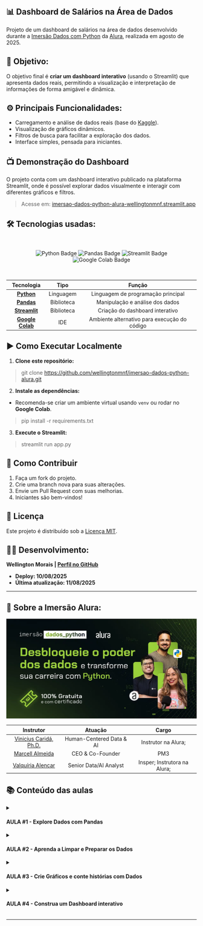 ## 📊 Dashboard de Salários na Área de Dados 

Projeto de um dashboard de salários na área de dados desenvolvido durante a [Imersão Dados com Python](https://cursos.alura.com.br/imersao) da [Alura](https://www.alura.com.br/), realizada em agosto de 2025.

## 🎯 Objetivo: 

O objetivo final é **criar um dashboard interativo** (usando o Streamlit) que apresenta dados reais, permitindo a visualização e interpretação de informações de forma amigável e dinâmica.

## ⚙️ Principais Funcionalidades:

- Carregamento e análise de dados reais (base do [Kaggle](https://www.kaggle.com/)).
- Visualização de gráficos dinâmicos.
- Filtros de busca para facilitar a exploração dos dados.
- Interface simples, pensada para iniciantes.

## 📺 Demonstração do Dashboard

O projeto conta com um dashboard interativo publicado na plataforma Streamlit, onde é possível explorar dados visualmente e interagir com diferentes gráficos e filtros.

> Acesse em: [imersao-dados-python-alura-wellingtonmnf.streamlit.app](https://imersao-dados-python-alura-wellingtonmnf.streamlit.app/)

## 🛠️ Tecnologias usadas: 
<br>

<div id="techs-list" align="center">

![Python Badge](https://img.shields.io/badge/python-3776AB?style=for-the-badge&labelColor=999999&logo=python&logoColor=white)
![Pandas Badge](https://img.shields.io/badge/pandas-150458?style=for-the-badge&labelColor=999999&logo=pandas&logoColor=white) 
![Streamlit Badge](https://img.shields.io/badge/streamlit-FF4B4B?style=for-the-badge&labelColor=999999&logo=streamlit&logoColor=white) 
![Google Colab Badge](https://img.shields.io/badge/google_colab-F9AB00?style=for-the-badge&labelColor=999999&logo=google-colab&logoColor=white)

<br>

|      Tecnologia      |    Tipo    |                     Função                     |
|:--------------------:|:----------:|:----------------------------------------------:|
|    **[Python](https://www.python.org/)**    | Linguagem  |       Linguagem de programação principal       |
|    **[Pandas](https://pandas.pydata.org/)**    | Biblioteca |        Manipulação e análise dos dados         |
|  **[Streamlit](https://streamlit.io/)**   | Biblioteca |        Criação do dashboard interativo         |
| **[Google Colab](https://colab.google/)** |    IDE     |  Ambiente alternativo para execução do código  |

</div>

## ▶️ Como Executar Localmente

1. **Clone este repositório:**
> git clone https://github.com/wellingtonmnf/imersao-dados-python-alura.git

2. **Instale as dependências:**
    
* Recomenda-se criar um ambiente virtual usando `venv` ou rodar no **Google Colab**.
> pip install -r requirements.txt

3. **Execute o Streamlit:**
> streamlit run app.py

## 🤝 Como Contribuir

1. Faça um fork do projeto.
2. Crie uma branch nova para suas alterações.
3. Envie um Pull Request com suas melhorias.
4. Iniciantes são bem-vindos!

## 📄 Licença

Este projeto é distribuído sob a [Licença MIT](LICENSE).

## 🧑‍💻 Desenvolvimento: 

**Wellington Morais | [Perfil no GitHub](https://github.com/wellingtonmnf)**

* **Deploy: 10/08/2025**
* **Última atualização: 11/08/2025**

---

## 🤿 Sobre a Imersão Alura:

<div id="topo" align="center">

![Topo README.md](images/imersao-alura.png)

|                                Instrutor                                |         Atuação          |             Cargo              |
|:-----------------------------------------------------------------------:|:------------------------:|:------------------------------:|
|  [Vinicius Caridá, Ph.D.](https://www.linkedin.com/in/viniciuscarida/)  | Human-Centered Data & AI |      Instrutor na Alura;       |
|     [Marcell Almeida](https://www.linkedin.com/in/almeidamarcell/)      |     CEO & Co-Founder     |              PM3               |
|   [Valquíria Alencar](https://www.linkedin.com/in/valquiria-alencar/)   |  Senior Data/AI Analyst  |  Insper; Instrutora na Alura;  |

</div>

## 📚 Conteúdo das aulas 

<div id="aulas-list" align="left">

<details>
<summary><h4> AULA #1 - Explore Dados com Pandas</h4></summary>
<li>Aprender como carregar arquivos CSV no Google Colab de forma prática;</li>
<li>Utilizar a biblioteca Pandas para leitura e visualização inicial de dados;</li>
<li>Manipular dados reais com os principais comandos de análise;</li>
</details>

<details>
<summary><h4>AULA #2 - Aprenda a Limpar e Preparar os Dados</h4></summary>
<li>Aprender técnicas para renomear colunas de maneira clara e organizada;</li>
<li>Identificar e tratar dados faltantes em bases reais;</li>
<li>Aplicar filtros simples para selecionar informações relevantes;</li>
<li>Gerar estatísticas descritivas que apoiam a análise e tomada de decisão;</li>
</details>

<details>
<summary><h4>AULA #3 - Crie Gráficos e conte histórias com Dados</h4></summary>
<li>Criar gráficos estatísticos para analisar os dados de forma visual;</li>
<li>Construir histogramas para observar a distribuição das informações;</li>
<li>Utilizar bibliotecas de Python que ajudam na criação de gráficos;</li>
<li>Praticar a visualização de dados para apoiar a análise e tomada de decisões;</li>
</details>

<details>
<summary><h4>AULA #4 - Construa um Dashboard interativo</h4></summary>
<li>Conhecer a biblioteca Streamlit para criar dashboards interativos;</li>
<li>Desenvolver interfaces simples para visualização de dados;</li>
<li>Aplicar filtros dinâmicos para explorar os dados em tempo real;</li>
<li>Gerar gráficos direto no dashboard para facilitar a análise;</li>
</details>

</div>

---